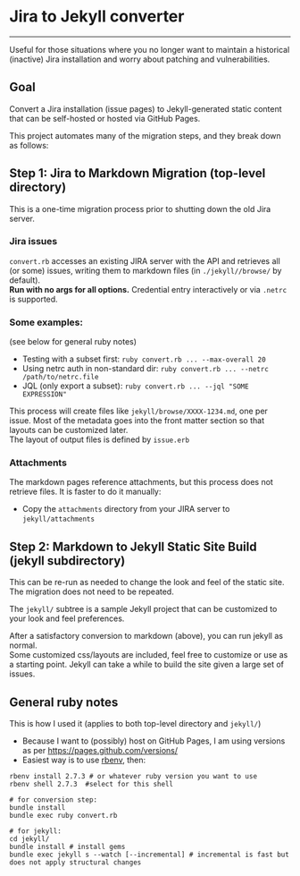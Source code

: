 # Jira to Jekyll converter
----
Useful for those situations where you no longer want to maintain a historical (inactive) Jira installation and worry about patching and vulnerabilities.

## Goal

Convert a Jira installation (issue pages) to Jekyll-generated static content that can be self-hosted or hosted via GitHub Pages.

This project automates many of the migration steps, and they break down as follows:

## Step 1: Jira to Markdown Migration (top-level directory)

This is a one-time migration process prior to shutting down the old Jira server.

### Jira issues

`convert.rb` accesses an existing JIRA server with the API and retrieves all (or some) issues, writing them to markdown
files (in `./jekyll//browse/` by default).  
**Run with no args for all options.**
Credential entry interactively or via `.netrc` is supported.

### Some examples:

(see below for general ruby notes)

* Testing with a subset first: `ruby convert.rb ... --max-overall 20`
* Using netrc auth in non-standard dir: `ruby convert.rb ... --netrc /path/to/netrc.file`
* JQL (only export a subset): `ruby convert.rb ... --jql "SOME EXPRESSION"`
 
This process will create files like `jekyll/browse/XXXX-1234.md`, one per issue.  Most of the metadata goes
into the front matter section so that layouts can be customized later.  
The layout of output files is defined by `issue.erb`

### Attachments

The markdown pages reference attachments, but this process does not retrieve files.  It is faster to do it manually:
 
* Copy the `attachments` directory from your JIRA server to `jekyll/attachments`

## Step 2: Markdown to Jekyll Static Site Build (jekyll subdirectory)

This can be re-run as needed to change the look and feel of the static site.  The migration does not need to be repeated.

The `jekyll/` subtree is a sample Jekyll project that can be customized to your look and feel preferences.

After a satisfactory conversion to markdown (above), you can run jekyll as normal.  
Some customized css/layouts are included,
feel free to customize or use as a starting point.
Jekyll can take a while to build the site given a large set of issues. 


## General ruby notes

This is how I used it (applies to both top-level directory and `jekyll/`)

* Because I want to (possibly) host on GitHub Pages, I am using versions as per https://pages.github.com/versions/
* Easiest way is to use [rbenv](https://github.com/rbenv/rbenv), then:
```shell
rbenv install 2.7.3 # or whatever ruby version you want to use
rbenv shell 2.7.3  #select for this shell

# for conversion step:
bundle install
bundle exec ruby convert.rb  

# for jekyll:
cd jekyll/
bundle install # install gems
bundle exec jekyll s --watch [--incremental] # incremental is fast but does not apply structural changes
```
